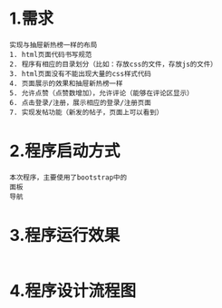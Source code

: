 # 1.需求
```
实现与抽屉新热榜一样的布局
1. html页面代码书写规范
2. 程序有相应的目录划分（比如：存放css的文件，存放js的文件）
3. html页面没有不能出现大量的css样式代码
4. 页面展示的效果和抽屉新热榜一样
5. 允许点赞（点赞数增加），允许评论（能够在评论区显示）
6. 点击登录/注册，展示相应的登录/注册页面
7. 实现发帖功能（新发的帖子，页面上可以看到）
```
# 2.程序启动方式
```
本次程序，主要使用了bootstrap中的
面板
导航
```
# 3.程序运行效果
```

```
# 4.程序设计流程图
```

```